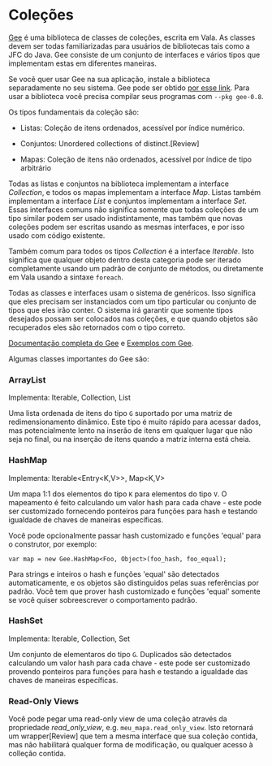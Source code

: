 # Coleções

[Gee](/Projects/Libgee) é uma biblioteca de classes de coleções, escrita em Vala. As classes devem ser todas familiarizadas para usuários de bibliotecas tais como a JFC do Java. Gee consiste de um conjunto de interfaces e vários tipos que implementam estas em diferentes maneiras.

Se vocẽ quer usar Gee na sua aplicação, instale a biblioteca separadamente no seu sistema. Gee pode ser obtido [por esse link](http://live.gnome.org/Projects/Libgee). Para usar a biblioteca você precisa compilar seus programas com `--pkg gee-0.8`.

Os tipos fundamentais da coleção são:

-   Listas: Coleção de itens ordenados, acessível por índice numérico.

-   Conjuntos: Unordered collections of distinct.[Review]

-   Mapas: Coleção de itens não ordenados, acessível por índice de tipo arbitrário

Todas as listas e conjuntos na biblioteca implementam a interface *Collection*, e todos os mapas implementam a interface *Map*. Listas também implementam a interface *List* e conjuntos implementam a interface *Set*. Essas interfaces comuns não significa somente que todas coleções de um tipo similar podem ser usado indistintamente, mas também que novas coleções podem ser escritas usando as mesmas interfaces, e  por isso usado com código existente.

Também comum para todos os tipos *Collection* é a interface *Iterable*. Isto significa que qualquer objeto dentro desta categoria pode ser iterado completamente usando um padrão de conjunto de métodos, ou diretamente em Vala usando a sintaxe `foreach`.

Todas as classes e interfaces usam o sistema de genéricos. Isso significa que eles precisam ser instanciados com um tipo particular ou conjunto de tipos que eles irão conter. O sistema irá garantir que somente tipos desejados possam ser colocados nas coleções, e que quando objetos são recuperados eles são retornados com o tipo correto.

[Documentação completa do Gee](http://valadoc.org/gee-0.8/index.htm) e [Exemplos com Gee](/Projects/Vala/GeeSamples).

Algumas classes importantes do Gee são:

### ArrayList


Implementa: Iterable<G>, Collection<G>, List<G>

Uma lista ordenada de itens do tipo `G` suportado por uma matriz de redimensionamento dinâmico. Este tipo é muito rápido para acessar dados, mas potencialmente lento na inserão de itens em qualquer lugar que não seja no final, ou na inserção de itens quando a matriz interna está cheia.

### HashMap

Implementa: Iterable<Entry<K,V>>, Map<K,V>

Um mapa 1:1 dos elementos do tipo `K` para elementos do tipo `V`. O mapeamento é feito calculando um valor hash para cada chave - este pode ser customizado fornecendo ponteiros para funções para hash e testando igualdade de chaves de maneiras específicas.

Você pode opcionalmente passar hash customizado e funções 'equal' para o construtor, por exemplo:

```vala
var map = new Gee.HashMap<Foo, Object>(foo_hash, foo_equal);
```

Para strings e inteiros o hash e funções 'equal' são detectados automaticamente, e os objetos são distinguidos pelas suas referências por padrão. Você tem que prover hash customizado e funções 'equal' somente se você quiser sobreescrever o comportamento padrão.

### HashSet

Implementa: Iterable<G>, Collection<G>, Set<G>

Um conjunto de elementaros do tipo `G`. Duplicados são detectados calculando um valor hash para cada chave - este pode ser customizado provendo ponteiros para funções para hash e testando a igualdade das chaves de maneiras específicas.

### Read-Only Views

Você pode pegar uma read-only view de uma coleção através da propriedade *read_only_view*, e.g. `meu_mapa.read_only_view`. Isto retornará um wrapper[Review] que tem a mesma interface que sua coleção contida, mas não habilitará qualquer forma de modificação, ou qualquer acesso à colleção contida.
